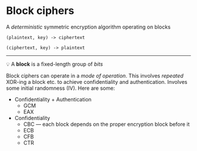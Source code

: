 # Block ciphers

A *deterministic* symmetric encryption algorithm operating on blocks

```
(plaintext, key) -> ciphertext

(ciphertext, key) -> plaintext
```

---

💡 A **block** is a fixed-length group of *bits*

Block ciphers can operate in a *mode of operation*. This involves *repeated* XOR-ing a block etc. to achieve confidentiality and authentication. Involves some initial randomness (IV). Here are some:

- Confidentiality + Authentication
    - GCM
    - EAX
- Confidentiality
    - CBC — each block depends on the proper encryption block before it
    - ECB
    - CFB
    - CTR
